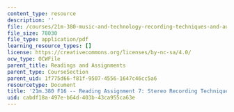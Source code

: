 ```yaml
---
content_type: resource
description: ''
file: /courses/21m-380-music-and-technology-recording-techniques-and-audio-production-fall-2016/cabdf18a497eb64d403b43ca955ca63e_MIT21M_380F16_assn_rd07.pdf
file_size: 78030
file_type: application/pdf
learning_resource_types: []
license: https://creativecommons.org/licenses/by-nc-sa/4.0/
ocw_type: OCWFile
parent_title: Readings and Assignments
parent_type: CourseSection
parent_uid: 1f775d66-f81f-9507-4556-1647c46cc5a6
resourcetype: Document
title: '21m.380 F16 -- Reading Assignment 7: Stereo Recording Techniques'
uid: cabdf18a-497e-b64d-403b-43ca955ca63e
---
```

